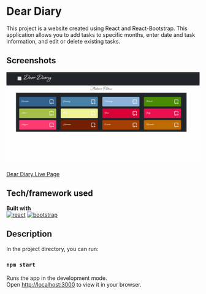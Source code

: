 # Dear Diary
This project is a website created using React and React-Bootstrap.
This application allows you to add tasks to specific months, enter date and task information, and edit or delete existing tasks.
## Screenshots
![Project snapshot](./random.gif) 

[Dear Diary Live Page](https://dear-diary-esma.netlify.app/)

## Tech/framework used
<b>Built with</b> <br>
<a href="#"><img src="https://w7.pngwing.com/pngs/403/269/png-transparent-react-react-native-logos-brands-in-colors-icon-thumbnail.png" alt="react" width="40"/></a> 
<a href="#"><img src="https://react-bootstrap.netlify.app/img/logo.svg" alt="bootstrap" width="40"/></a> 

## Description
In the project directory, you can run:
### `npm start`
Runs the app in the development mode.\
Open [http://localhost:3000](http://localhost:3000) to view it in your browser.





 
